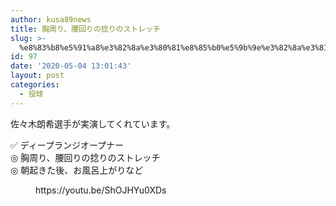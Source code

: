 ```yaml
---
author: kusa89news
title: 胸周り、腰回りの捻りのストレッチ
slug: >-
  %e8%83%b8%e5%91%a8%e3%82%8a%e3%80%81%e8%85%b0%e5%9b%9e%e3%82%8a%e3%81%ae%e6%8d%bb%e3%82%8a%e3%81%ae%e3%82%b9%e3%83%88%e3%83%ac%e3%83%83%e3%83%81
id: 97
date: '2020-05-04 13:01:43'
layout: post
categories:
  - 投球
---
```


佐々木朗希選手が実演してくれています。

✅ ディープランジオープナー  
◎ 胸周り、腰回りの捻りのストレッチ  
◎ 朝起きた後、お風呂上がりなど

<figure class="wp-block-embed-youtube wp-block-embed is-type-video is-provider-youtube wp-embed-aspect-16-9 wp-has-aspect-ratio">

<div class="wp-block-embed__wrapper">https://youtu.be/ShOJHYu0XDs</div>

</figure>